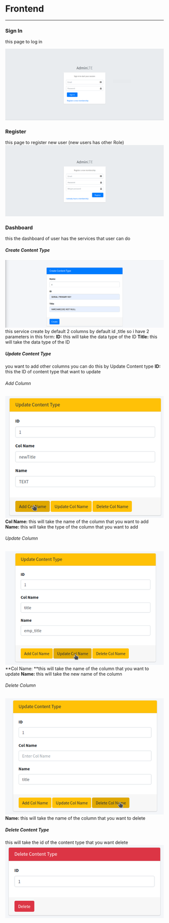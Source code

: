 # Frontend
----------------

### Sign In
this page to log in

![](https://github.com/mohamedsayedaz/frontend/blob/main/images/1.png?raw=true)

### Register
this page to register new user (new users has other Role)
![](https://github.com/mohamedsayedaz/frontend/blob/main/images/2.png?raw=true)

### Dashboard
this the dashboard of user has the services that user can do

##### Create Content Type
![](https://github.com/mohamedsayedaz/frontend/blob/main/images/create_ct.png?raw=true)
this service create by default 2 columns by default id ,title so i have 2 parameters in this form:
**ID:** this will take the data type of the ID
**Title:** this will take the data type of the ID

##### Update Content Type
you want to add other columns you can do this by Update Content type
**ID:** this the ID of content type that want to update

###### Add Column
![](https://github.com/mohamedsayedaz/frontend/blob/main/images/addCol.png?raw=true)
**Col Name:** this will take the name of the column that you want to add
**Name:** this will take the type of the column that you want to add

###### Update Column
![](https://github.com/mohamedsayedaz/frontend/blob/main/images/updateCol.png?raw=true)
**Col Name: **this will take the name of the column that you want to update
**Name:** this will take the new name of the column

###### Delete Column
![](https://github.com/mohamedsayedaz/frontend/blob/main/images/deleteCol.png?raw=true)
**Name:** this will take the name of the column that you want to delete

##### Delete Content Type
this will take the id of the content type that you want delete
![](https://github.com/mohamedsayedaz/frontend/blob/main/images/delete.png?raw=true)

